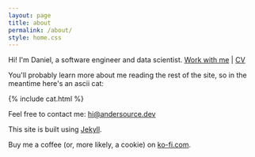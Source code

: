 ```yaml
---
layout: page
title: about
permalink: /about/
style: home.css
---
```


Hi! I'm Daniel, a software engineer and data scientist. [Work with me](/work_together/) \| [CV](/cv/)

You'll probably learn more about me reading the rest of the site, so in the meantime here's an ascii cat:

{% include cat.html  %}

Feel free to contact me: [hi@andersource.dev](mailto:hi@andersource.dev)

This site is built using [Jekyll](https://jekyllrb.com/).

Buy me a coffee (or, more likely, a cookie) on [ko-fi.com](https://ko-fi.com/andersource).
